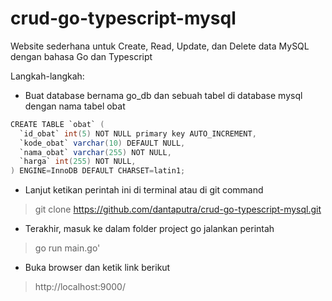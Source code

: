 # crud-go-typescript-mysql

Website sederhana untuk Create, Read, Update, dan Delete data MySQL dengan bahasa Go dan Typescript

Langkah-langkah:
- Buat database bernama go_db dan sebuah tabel di database mysql dengan nama tabel obat

```java
CREATE TABLE `obat` (
  `id_obat` int(5) NOT NULL primary key AUTO_INCREMENT,
  `kode_obat` varchar(10) DEFAULT NULL,
  `nama_obat` varchar(255) NOT NULL,
  `harga` int(255) NOT NULL,
) ENGINE=InnoDB DEFAULT CHARSET=latin1;
```

- Lanjut ketikan perintah ini di terminal atau di git command
> git clone https://github.com/dantaputra/crud-go-typescript-mysql.git
- Terakhir, masuk ke dalam folder project go jalankan perintah
> go run main.go'
- Buka browser dan ketik link berikut
>http://localhost:9000/
